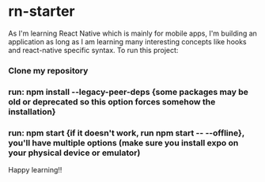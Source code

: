 # rn-starter
As I'm learning React Native which is mainly for mobile apps, I'm building an application as long as I am learning many interesting concepts like hooks and react-native specific syntax.
To run this project:

### Clone my repository
### run: npm install --legacy-peer-deps {some packages may be old or deprecated so this option forces somehow the installation}
### run: npm start {if it doesn't work, run npm start -- --offline}, you'll have multiple options (make sure you install expo on your physical device or emulator)

Happy learning!!
